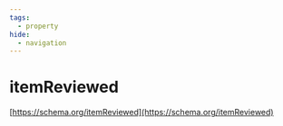 ```yaml
---
tags:
  - property
hide:
  - navigation
---
```


# itemReviewed
[https://schema.org/itemReviewed](https://schema.org/itemReviewed)